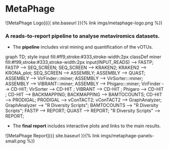 # MetaPhage


![MetaPhage Logo]({{ site.baseurl }}{% link imgs/metaphage-logo.png %})


### A reads-to-report pipeline to analyse metaviromics datasets.

* The **pipeline** includes viral mining and quantification of the vOTUs.

<div class="mermaid">
graph TD;
 style input fill:#ff9,stroke:#333,stroke-width:2px
 classDef miner fill:#f99,stroke:#333,stroke-width:2px
 input(INPUT_READS) --> FASTP;
 FASTP --> SEQ_SCREEN;
 SEQ_SCREEN --> KRAKEN2;
 KRAKEN2 --> KRONA_plot;
 SEQ_SCREEN --> ASSEMBLY;
 ASSEMBLY --> QUAST;
 ASSEMBLY --> VirFinder:::miner;
 ASSEMBLY --> VirSorter:::miner;
 ASSEMBLY --> VIBRANT:::miner;
 ASSEMBLY --> Phigaro:::miner;
 VirFinder --> CD-HIT;
 VirSorter --> CD-HIT ;
 VIBRANT --> CD-HIT ;
 Phigaro --> CD-HIT ;
 CD-HIT --> BACKMAPPING;
 BACKMAPPING --> BAMTOCOUNTS;
 CD-HIT --> PRODIGAL;
 PRODIGAL --> vConTACT2;
 vConTACT2 --> GraphAnalyzer;
 GraphAnalyzer --> "R Diversity Scripts";
 BAMTOCOUNTS --> "R Diversity Scripts";
 FASTP --> REPORT;
 QUAST --> REPORT;
 "R Diversity Scripts" --> REPORT; 
 
</div>

* The **final report** includes interactive plots and links to the main results.

![MetaPhage Report]({{ site.baseurl }}{% link imgs/metaphage-panels-small.png %})

<script src="{{ site.baseurl }}{% link imgs/mermaid.min.js %}"></script>
